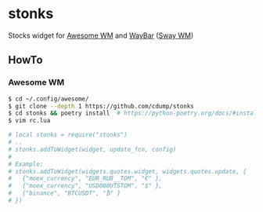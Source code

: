 # stonks

Stocks widget for [Awesome WM](https://awesomewm.org/) and [WayBar](https://github.com/Alexays/Waybar) ([Sway WM](https://swaywm.org/))

## HowTo

### Awesome WM
```sh
$ cd ~/.config/awesome/
$ git clone --depth 1 https://github.com/cdump/stonks
$ cd stonks && poetry install  # https://python-poetry.org/docs/#installation
$ vim rc.lua

# local stonks = require("stonks")
# ..
# stonks.addToWidget(widget, update_fcn, config)
#
# Example:
# stonks.addToWidget(widgets.quotes.widget, widgets.quotes.update, {
#	{"moex_currency", "EUR_RUB__TOM", "€" },
#	{"moex_currency", "USD000UTSTOM", "$" },
#	{"binance", "BTCUSDT", "₿" }
# })
```
